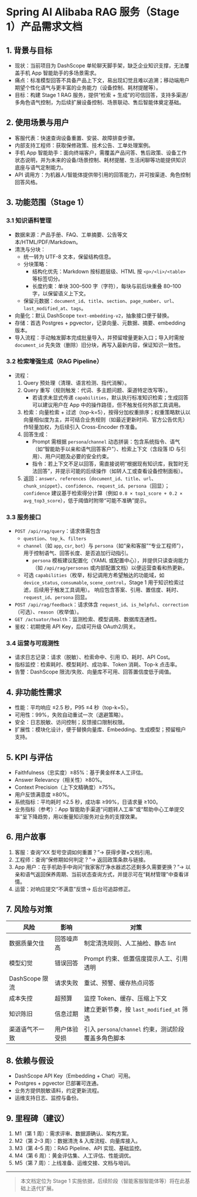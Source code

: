 # Spring AI Alibaba RAG 服务（Stage 1）产品需求文档

## 1. 背景与目标
- 现状：当前项目为 DashScope 单轮聊天脚手架，缺乏企业知识支撑，无法覆盖手机 App 智能助手的多场景需求。
- 痛点：标准模型回答不具备产品上下文，易出现幻觉且难以追溯；移动端用户期望个性化语气与更丰富的业务能力（设备控制、耗材提醒等）。
- 目标：构建 Stage 1 RAG 服务，提供“检索 + 生成”的可信回答，支持多渠道/多角色语气控制，为后续扩展设备控制、场景联动、售后智能体奠定基础。

## 2. 使用场景与用户
- 客服代表：快速查询设备重置、安装、故障排查步骤。
- 内部支持工程师：获取保修政策、技术公告、工单处理案例。
- 手机 App 智能助手：面向终端客户，需覆盖产品问答、售后政策、设备工作状态说明，并为未来的设备/场景控制、耗材提醒、生活闲聊等功能提供知识底座与语气定制能力。
- API 调用方：为机器人/智能体提供带引用的回答能力，并可按渠道、角色控制回答风格。

## 3. 功能范围（Stage 1）

### 3.1 知识语料管理
- 数据来源：产品手册、FAQ、工单摘要、公告等文本/HTML/PDF/Markdown。
- 清洗与分块：
  - 统一转为 UTF-8 文本，保留结构信息。
  - 分块策略：
    - 结构化优先：Markdown 按标题层级、HTML 按 `<p>/<li>/<table>` 等标签切分。
    - 长度约束：单块 300–500 字（字符），每块与前后块重叠 80–100 字，以保留语义上下文。
  - 保留元数据：`document_id`、`title`、`section`、`page_number`、`url`、`last_modified_at`、`tags`。
- 向量化：默认 DashScope `text-embedding-v2`，抽象接口便于替换。
- 存储：首选 Postgres + pgvector，记录向量、元数据、摘要、embedding 版本。
- 导入流程：手动触发脚本完成批量导入，并预留增量更新入口；导入时需按 `document_id` 先失效（删除）旧分块，再写入最新内容，保证知识一致性。

### 3.2 检索增强生成（RAG Pipeline）
- 流程：
  1. Query 预处理（清理、语言检测、指代消解）。
  2. Query 重写（规则触发：代词、多主题问题、渠道特定改写等）。
     - 若请求未显式传递 `capabilities`，默认执行标准知识检索；生成回答可以建议用户在 App 中的操作路径，但不触发任何外部工具调用。
  3. 检索：向量检索 + 过滤（top-k=5），按得分加权重排序；权重策略默认以向量相似度为主，并可结合业务规则（如最近更新时间、官方公告优先）作轻量加权，为后续引入 Cross-Encoder 作准备。
  4. 回答生成：
     - Prompt 需根据 `persona`/`channel` 动态拼装：包含系统指令、语气（如“智能助手以亲和语气回答客户”）、检索上下文（含段落 ID 与引用）、用户问题及必要的安全约束。
     - 指令：若上下文不足以回答，需直接说明“根据现有知识库，我暂时无法回答”，并提示可能的后续操作（如转人工或查看设备控制面板）。
  5. 返回：`answer`、`references`（`document_id`、`title`、`url`、`chunk_snippet`）、`confidence`、`request_id`、`persona`（回显）；`confidence` 建议基于检索得分计算（例如 `0.8 × top1_score + 0.2 × avg_top3_score`），低于阈值时附带“可能不准确”提示。

### 3.3 服务接口
- `POST /api/rag/query`：请求体需包含
  - `question`、`top_k`、`filters`
  - `channel`（如 `app`, `csr`, `bot`）与 `persona`（如“亲和客服”“专业工程师”），用于控制语气、回答长度、是否追加行动指引。
    - `persona` 模板建议配置化（YAML 或配置中心），并提供只读查询能力（如 `/api/rag/personas` 或内部配置文档）以便运营查看和热更新。
  - 可选 `capabilities`（枚举，标记调用方希望触达的功能域，如 `device_status`, `consumable`, `scene_control`，Stage 1 用于知识检索过滤，后续用于触发工具调用）。
  响应包含答案、引用、置信度、耗时、`request_id`、`persona` 回显。
- `POST /api/rag/feedback`：请求体含 `request_id`、`is_helpful`、`correction`（可选）、`reason`（枚举值）。
- `GET /actuator/health`：监测检索、模型调用、数据库连通性。
- 鉴权：初期使用 API Key，后续可升级 OAuth2/网关。

### 3.4 运营与可观测性
- 请求日志记录：请求（脱敏）、检索命中、引用 ID、耗时、API Cost。
- 指标监控：检索耗时、模型耗时、成功率、Token 消耗、Top-k 点击率。
- 告警：DashScope 限流/失败、向量库不可用、回答置信度低于阈值。

## 4. 非功能性需求
- 性能：平均响应 ≤2.5 秒，P95 ≤4 秒（top-k=5）。
- 可用性：99%，失败自动重试一次（退避策略）。
- 安全：日志脱敏、访问控制；反馈接口限制权限。
- 扩展性：模块化设计，便于替换向量库、Embedding、生成模型；预留租户支持。

## 5. KPI 与评估
- Faithfulness（忠实度）≥85%：基于黄金样本人工评估。
- Answer Relevancy（相关性）≥80%。
- Context Precision（上下文精确度）≥75%。
- 用户反馈满意度 ≥80%。
- 系统指标：平均耗时 ≤2.5 秒，成功率 ≥99%，日请求量 ≥100。
- 业务指标（参考）：App 智能助手渠道“问题转人工率”或“帮助中心工单提交率”呈下降趋势，用以衡量知识服务对业务的支撑效果。

## 6. 用户故事
1. 客服：查询“XX 型号空调如何重置？”→ 获得步骤+文档引用。
2. 工程师：查询“保修期如何判定？”→ 返回政策条款与链接。
3. App 用户：在手机助手中询问“我家客厅净水器滤芯还剩多久需要更换？”→ 以亲和语气返回保养周期、当前状态查询方式，并提示可在“耗材管理”中查看详情。
4. 运营：对响应提交“不满意”反馈→ 后台可追踪修正。

## 7. 风险与对策
| 风险 | 影响 | 对策 |
| --- | --- | --- |
| 数据质量欠佳 | 回答噪声高 | 制定清洗规则、人工抽检、静态 lint |
| 模型幻觉 | 错误回答 | Prompt 约束、低置信度提示人工、引用透明 |
| DashScope 限流 | 请求失败 | 重试、预警、缓存热点问答 |
| 成本失控 | 超预算 | 监控 Token、缓存、压缩上下文 |
| 知识陈旧 | 信息过期 | 建立更新节奏，按 `last_modified_at` 筛选 |
| 渠道语气不一致 | 用户体验受损 | 引入 `persona`/`channel` 约束，测试阶段覆盖多角色脚本 |

## 8. 依赖与假设
- DashScope API Key（Embedding + Chat）可用。
- Postgres + pgvector 已部署可连通。
- 业务方提供脱敏语料，约定更新流程。
- 运维支持日志、监控与备份。

## 9. 里程碑（建议）
1. M1（第 1 周）：需求评审、数据源确认、架构方案。
2. M2（第 2–3 周）：数据清洗 & 入库流程、向量库接入。
3. M3（第 4–5 周）：RAG Pipeline、API 实现、基础监控。
4. M4（第 6 周）：黄金评估集、人工评估、性能调优。
5. M5（第 7 周）：上线准备、运维交接、文档与培训。

---

> 本文档定位为 Stage 1 实施依据，后续阶段（智能客服智能体等）将在此基础上迭代扩展。
